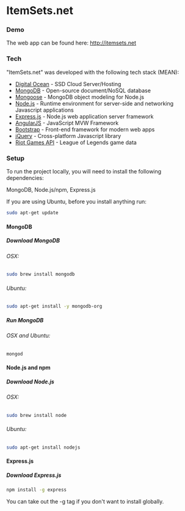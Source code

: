 # ItemSets.net

### Demo
The web app can be found here:
http://itemsets.net

### Tech

"ItemSets.net" was developed with the following tech stack (MEAN):

* [Digital Ocean](https://www.digitalocean.com/?refcode=487c619b6f74) - SSD Cloud Server/Hosting
* [MongoDB](https://api.mongodb.org/) - Open-source document/NoSQL database
* [Mongoose](http://mongoosejs.com/docs/) - MongoDB object modeling for Node.js
* [Node.js](https://nodejs.org/) -  Runtime environment for server-side and networking Javascript applications
* [Express.js](http://expressjs.com/) -  Node.js web application server framework
* [AngularJS](https://angularjs.org/) - JavaScript MVW Framework
* [Bootstrap](http://getbootstrap.com/) - Front-end framework for modern web apps
* [jQuery](https://jquery.com/) - Cross-platform Javascript library
* [Riot Games API](https://developer.riotgames.com/) - League of Legends game data

### Setup

To run the project locally, you will need to install the following dependencies:

MongoDB, Node.js/npm, Express.js

If you are using Ubuntu, before you install anything run:
```bash
sudo apt-get update
```

#### MongoDB

##### Download MongoDB

###### OSX:
```bash
sudo brew install mongodb
```

###### Ubuntu:
```bash
sudo apt-get install -y mongodb-org
```

##### Run MongoDB

###### OSX and Ubuntu:
```bash
mongod
```

#### Node.js and npm

##### Download Node.js

###### OSX:
```bash
sudo brew install node
```

###### Ubuntu:
```bash
sudo apt-get install nodejs
```

#### Express.js

##### Download Express.js
```bash
npm install -g express
```
You can take out the -g tag if you don't want to install globally.



